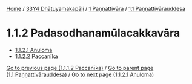 
[Home](/) / [33Y4 Dhātuyamakapāḷi](../../../33Y4.md) / [1 Paṇṇattivāra](../../1.md) / [1.1 Paṇṇattivārauddesa](../1.1.md)

# 1.1.2 Padasodhanamūlacakkavāra

* [1.1.2.1 Anuloma](1.1.2/1.1.2.1.md)
* [1.1.2.2 Paccanīka](1.1.2/1.1.2.2.md)

[Go to previous page (1.1.1.2 Paccanīka)](1.1.1/1.1.1.2.md) / [Go to parent page (1.1 Paṇṇattivārauddesa)](../1.1.md) / [Go to next page (1.1.2.1 Anuloma)](1.1.2/1.1.2.1.md)


